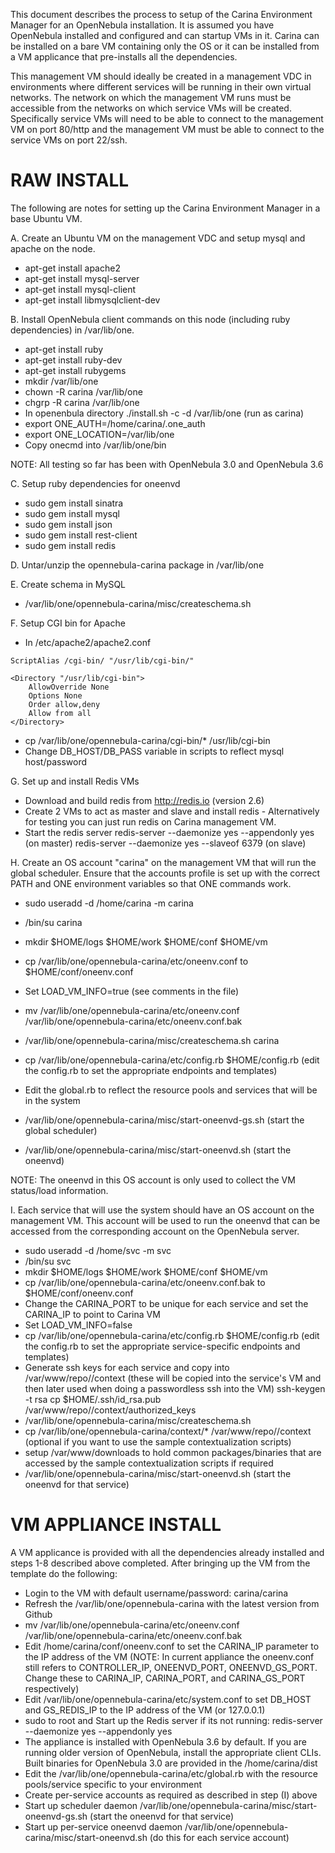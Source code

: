 
This document describes the process to setup of the Carina Environment 
Manager for an OpenNebula installation. It is assumed you have OpenNebula
installed and configured and can startup VMs in it. Carina can be installed
on a bare VM containing only the OS or it can be installed from a VM
applicance that pre-installs all the dependencies. 

This management VM should ideally be created in a management VDC in 
environments where different services will be running in their own virtual
networks.  The network on which the management VM runs must be accessible 
from the  networks on which service VMs will be created.  Specifically 
service VMs 
will need to be able to connect to the management VM on port 80/http and the 
management VM must be able to connect to the service VMs on port 22/ssh.

RAW INSTALL
===========

The following are notes for setting up the Carina Environment Manager in a 
base Ubuntu VM. 

A. Create an Ubuntu VM on the management VDC and setup mysql and apache on 
   the node.

  * apt-get install apache2
  * apt-get install mysql-server
  * apt-get install mysql-client
  * apt-get install libmysqlclient-dev 

B. Install OpenNebula client commands on this node (including ruby dependencies) in /var/lib/one. 

   * apt-get install ruby
   * apt-get install ruby-dev
   * apt-get install rubygems
   * mkdir /var/lib/one
   * chown -R carina /var/lib/one
   * chgrp -R carina /var/lib/one
   * In openenbula directory ./install.sh -c -d /var/lib/one (run as carina)
   * export ONE_AUTH=/home/carina/.one_auth
   * export ONE_LOCATION=/var/lib/one
   * Copy onecmd into /var/lib/one/bin

NOTE: All testing so far has been with OpenNebula 3.0 and OpenNebula 3.6

C. Setup ruby dependencies for oneenvd

   * sudo gem install sinatra
   * sudo gem install mysql
   * sudo gem install json
   * sudo gem install rest-client
   * sudo gem install redis

D. Untar/unzip the opennebula-carina package in /var/lib/one

E. Create schema in MySQL

  * /var/lib/one/opennebula-carina/misc/createschema.sh 

F. Setup CGI bin for Apache

  * In /etc/apache2/apache2.conf

~~~
ScriptAlias /cgi-bin/ "/usr/lib/cgi-bin/"

<Directory "/usr/lib/cgi-bin">
    AllowOverride None
    Options None
    Order allow,deny
    Allow from all
</Directory>
~~~


   *  cp /var/lib/one/opennebula-carina/cgi-bin/* /usr/lib/cgi-bin
   *  Change DB_HOST/DB_PASS variable in scripts to reflect mysql host/password 


G. Set up and install Redis VMs

   * Download and build redis from http://redis.io (version 2.6)
   * Create 2 VMs to act as master and slave and install redis - Alternatively for testing you can just run redis on Carina management VM.
   * Start the redis server
         redis-server --daemonize yes --appendonly yes (on master)
         redis-server --daemonize yes --slaveof  <masterip> 6379 (on slave)

H. Create an OS account "carina"  on the management VM that will run the 
   global scheduler. Ensure that the accounts profile is set up with
   the correct PATH and ONE environment variables so that ONE commands work.

   * sudo useradd -d /home/carina -m carina
   * /bin/su carina
   * mkdir $HOME/logs $HOME/work $HOME/conf $HOME/vm
   * cp /var/lib/one/opennebula-carina/etc/oneenv.conf to $HOME/conf/oneenv.conf
   * Set LOAD_VM_INFO=true (see comments in the file)
   *  mv /var/lib/one/opennebula-carina/etc/oneenv.conf  /var/lib/one/opennebula-carina/etc/oneenv.conf.bak
   * /var/lib/one/opennebula-carina/misc/createschema.sh  carina
   * cp /var/lib/one/opennebula-carina/etc/config.rb $HOME/config.rb
    (edit the config.rb to set the appropriate endpoints and templates)
   * Edit the global.rb to reflect the resource pools and services that will be in the system

   *  /var/lib/one/opennebula-carina/misc/start-oneenvd-gs.sh (start the global scheduler)
   * /var/lib/one/opennebula-carina/misc/start-oneenvd.sh (start the oneenvd)


NOTE: The oneenvd in this OS account is only used to collect the VM status/load
information.

I. Each service that will use the system should have an OS account on the
management VM. This account will be used to run the oneenvd that can be 
accessed from the corresponding account on the OpenNebula server.

   * sudo useradd -d /home/svc -m svc
   * /bin/su svc
   * mkdir $HOME/logs $HOME/work $HOME/conf $HOME/vm
   * cp /var/lib/one/opennebula-carina/etc/oneenv.conf.bak to $HOME/conf/oneenv.conf
   * Change the CARINA_PORT to be unique for each service and set the CARINA_IP to point to Carina VM
   * Set LOAD_VM_INFO=false 
   * cp /var/lib/one/opennebula-carina/etc/config.rb $HOME/config.rb
    (edit the config.rb to set the appropriate service-specific endpoints and 
    templates)
   *  Generate ssh keys for each service and copy into /var/www/repo/<service>/context (these will be copied into the service's VM and then later used when doing a passwordless ssh into the VM)
         ssh-keygen -t rsa
         cp $HOME/.ssh/id_rsa.pub /var/www/repo/<service>/context/authorized_keys
   *  /var/lib/one/opennebula-carina/misc/createschema.sh <svc>
   * cp /var/lib/one/opennebula-carina/context/*  /var/www/repo/<service>/context (optional if you want to use the sample contextualization scripts)
   * setup /var/www/downloads to hold common packages/binaries that are 
   accessed by the sample contextualization scripts if required
   * /var/lib/one/opennebula-carina/misc/start-oneenvd.sh (start the oneenvd for that service)

VM APPLIANCE INSTALL
====================

A VM applicance is provided with all the dependencies already installed and
steps 1-8 described above completed. After bringing up the VM from the 
template do the following:

* Login to the VM with default username/password: carina/carina
* Refresh the /var/lib/one/opennebula-carina with the latest version from
  Github
*  mv /var/lib/one/opennebula-carina/etc/oneenv.conf  /var/lib/one/opennebula-carina/etc/oneenv.conf.bak
* Edit /home/carina/conf/oneenv.conf to set the CARINA_IP parameter to 
  the IP address of the VM (NOTE: In current appliance the oneenv.conf still refers to CONTROLLER_IP, ONEENVD_PORT, ONEENVD_GS_PORT. Change these to CARINA_IP, CARINA_PORT, and CARINA_GS_PORT respectively)
* Edit /var/lib/one/opennebula-carina/etc/system.conf to set DB_HOST and 
  GS_REDIS_IP to the IP address of the VM (or 127.0.0.1)
* sudo to root and Start up the Redis server if its not running:
         redis-server --daemonize yes --appendonly yes 
* The appliance is installed with OpenNebula 3.6 by default. If you are
  running older version of OpenNebula, install the appropriate client CLIs.
  Built binaries for OpenNebula 3.0 are provided in the /home/carina/dist
* Edit the /var/lib/one/opennebula-carina/etc/global.rb with the resource 
  pools/service specific to your environment
* Create per-service accounts as required as described in step (I) above
* Start up scheduler daemon /var/lib/one/opennebula-carina/misc/start-oneenvd-gs.sh (start the oneenvd for that service)
* Start up per-service oneenvd daemon /var/lib/one/opennebula-carina/misc/start-oneenvd.sh (do this for each service account)


